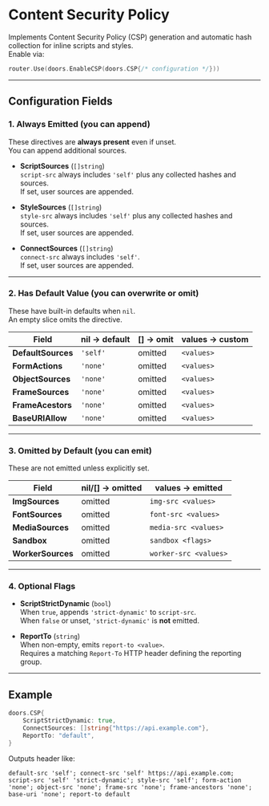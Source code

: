 # Content Security Policy

Implements Content Security Policy (CSP) generation and automatic hash collection for inline scripts and styles.  
Enable via:

```go
router.Use(doors.EnableCSP(doors.CSP{/* configuration */}))
```

---

## Configuration Fields

### 1. Always Emitted (you can append)

These directives are **always present** even if unset.  
You can append additional sources.

- **ScriptSources** (`[]string`)  
  `script-src` always includes `'self'` plus any collected hashes and sources.  
  If set, user sources are appended.

- **StyleSources** (`[]string`)  
  `style-src` always includes `'self'` plus any collected hashes and sources.  
  If set, user sources are appended.

- **ConnectSources** (`[]string`)  
  `connect-src` always includes `'self'`.  
  If set, user sources are appended.

---

### 2. Has Default Value (you can overwrite or omit)

These have built-in defaults when `nil`.  
An empty slice omits the directive.

| Field | nil → default | [] → omit | values → custom |
|--------|---------------|-----------|-----------------|
| **DefaultSources** | `'self'` | omitted | `<values>` |
| **FormActions** | `'none'` | omitted | `<values>` |
| **ObjectSources** | `'none'` | omitted | `<values>` |
| **FrameSources** | `'none'` | omitted | `<values>` |
| **FrameAcestors** | `'none'` | omitted | `<values>` |
| **BaseURIAllow** | `'none'` | omitted | `<values>` |

---

### 3. Omitted by Default (you can emit)

These are not emitted unless explicitly set.

| Field | nil/[] → omitted | values → emitted |
|--------|------------------|------------------|
| **ImgSources** | omitted | `img-src <values>` |
| **FontSources** | omitted | `font-src <values>` |
| **MediaSources** | omitted | `media-src <values>` |
| **Sandbox** | omitted | `sandbox <flags>` |
| **WorkerSources** | omitted | `worker-src <values>` |

---

### 4. Optional Flags

- **ScriptStrictDynamic** (`bool`)  
  When `true`, appends `'strict-dynamic'` to `script-src`.  
  When `false` or unset, `'strict-dynamic'` is **not** emitted.

- **ReportTo** (`string`)  
  When non-empty, emits `report-to <value>`.  
  Requires a matching `Report-To` HTTP header defining the reporting group.

---


## Example

```go
doors.CSP{
	ScriptStrictDynamic: true,
	ConnectSources: []string{"https://api.example.com"},
	ReportTo: "default",
}
```

Outputs header like:

```
default-src 'self'; connect-src 'self' https://api.example.com; script-src 'self' 'strict-dynamic'; style-src 'self'; form-action 'none'; object-src 'none'; frame-src 'none'; frame-ancestors 'none'; base-uri 'none'; report-to default
```
